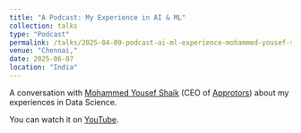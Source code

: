 ```yaml
---
title: "A Podcast: My Experience in AI & ML"
collection: talks
type: "Podcast"
permalink: /talks/2025-04-09-podcast-ai-ml-experience-mohammed-yousef-shaik
venue: "Chennai,"
date: 2025-06-07
location: "India"
---
```


A conversation with [Mohammed Yousef Shaik](https://mohammedyousefshaik.com/) (CEO of [Approtors](https://approtors.com/)) about my experiences in Data Science.

You can watch it on [YouTube](https://www.youtube.com/watch?v=AjRYIFWO-c0&t=1710s).

